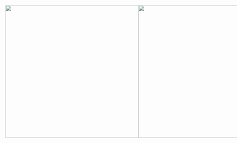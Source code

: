 <div align="left">
  <div style="display: flex; align-items: flex-start;">
  <br><br/>
<!-- Lanyard Profile Readme by cnrad - https://github.com/cnrad/lanyard-profile-readme -->
    <a href="https://discord.com/users/354291548390948876">
      <img width=420vw align=top src="https://lanyard-profile-readme.vercel.app/api/354291548390948876?theme=dark&bg=2E343E&borderRadius=18px&idleMessage=Just%20chilling,%20nothing%20sus%20here!&hideStatus=true"/>
    </a>
  <br><br/>
<!-- GitHub Readme Stats by anuraghazra - https://github.com/anuraghazra/github-readme-stats (Extra Pins) -->
    <a href="https://github.com/Shurayukii/Simplicity">
      <img width=420vw align=top src="https://corellanstoma-github-readme-stats.vercel.app/api/pin/?username=Shurayukii&repo=Simplicity&hide_border=true&bg_color=2E343E&title_color=CD0952&text_color=C0C6DB&border_radius=18"/>
<br><br/>
<!-- GitHub Readme Stats by anuraghazra - https://github.com/anuraghazra/github-readme-stats (Top Langs) -->
  <a href="https://github.com/Shurayukii">
    <img width=420vw align=top src="https://github-readme-stats.vercel.app/api/top-langs/?username=Shurayukii&theme=dark&hide_border=true&bg_color=2E343E&title_color=CD0952&text_color=C0C6DB&border_radius=18&layout=compact">
